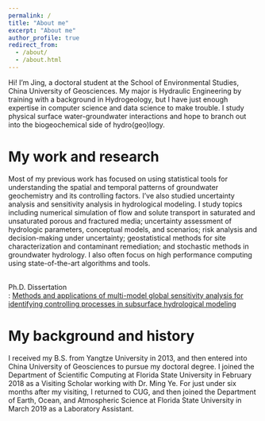 ```yaml
---
permalink: /
title: "About me"
excerpt: "About me"
author_profile: true
redirect_from: 
  - /about/
  - /about.html
---
```


Hi! I’m Jing, a doctoral  student at the School of Environmental Studies, China University of Geosciences. My major is Hydraulic Engineering by training with a background in  Hydrogeology, but I have just enough expertise in computer science and data science to make trouble.  I study physical surface water-groundwater interactions and hope to branch out into the biogeochemical side of hydro(geo)logy. 

My work and research
======
Most of my previous work has focused on using statistical tools for understanding the spatial and temporal patterns of groundwater geochemistry and its controlling factors. I’ve also studied uncertainty analysis and sensitivity analysis in hydrological modeling. I study topics including numerical simulation of flow and solute transport in saturated and unsaturated porous and fractured media; uncertainty assessment of hydrologic parameters, conceptual models, and scenarios; risk analysis and decision-making under uncertainty;
geostatistical methods for site characterization and contaminant remediation; and stochastic methods in groundwater hydrology. I also often focus on high performance computing using state-of-the-art algorithms and tools.

<br>Ph.D. Dissertation</br>: [Methods and applications of multi-model global sensitivity analysis for identifying controlling processes in subsurface hydrological modeling](https://doi.org/10.1007/s12665-017-6759-6)

My background and history
======
I received my B.S. from Yangtze University in 2013, and then entered into China University of Geosciences to pursue my doctoral degree. I joined the Department of Scientific Computing at Florida State University in February 2018 as a Visiting Scholar working with Dr. Ming Ye. For just under six months after my visiting, I returned to CUG, and then joined the Department of Earth, Ocean, and Atmospheric Science at Florida State University in March 2019 as a Laboratory Assistant.
